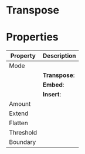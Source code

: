 # Transpose


# Properties


| Property | Description| 
| -------- | -----------|
| Mode |  |
| | **Transpose**: <desc> |
| | **Embed**: <desc> |
| | **Insert**: <desc> |
| Amount |  |
| Extend |  |
| Flatten |  |
| Threshold |  |
| Boundary |  |





